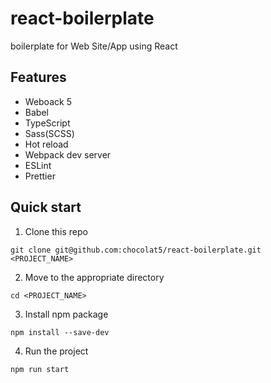 # react-boilerplate

boilerplate for Web Site/App using React


## Features

* Weboack 5
* Babel
* TypeScript
* Sass(SCSS)
* Hot reload
* Webpack dev server
* ESLint
* Prettier


## Quick start

1. Clone this repo

```
git clone git@github.com:chocolat5/react-boilerplate.git <PROJECT_NAME>
```

2. Move to the appropriate directory

```
cd <PROJECT_NAME>
```

3. Install npm package

```
npm install --save-dev
```

4. Run the project

```
npm run start
```

